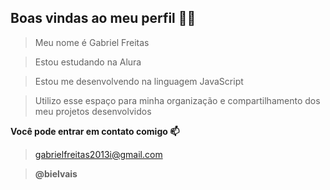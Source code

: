 ## Boas vindas ao meu perfil 💙💙

> Meu nome é Gabriel Freitas 

> Estou estudando na Alura

> Estou me desenvolvendo na linguagem JavaScript

> Utilizo esse espaço para minha organização e compartilhamento dos meu projetos desenvolvidos

**Você pode entrar em contato comigo 📫**


> gabrielfreitas2013i@gmail.com

> **@bielvais**


